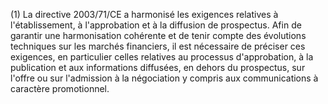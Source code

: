 (1) La directive 2003/71/CE a harmonisé les exigences relatives à l'établissement, à l'approbation et à la diffusion de prospectus. Afin de garantir une harmonisation cohérente et de tenir compte des évolutions techniques sur les marchés financiers, il est nécessaire de préciser ces exigences, en particulier celles relatives au processus d'approbation, à la publication et aux informations diffusées, en dehors du prospectus, sur l'offre ou sur l'admission à la négociation y compris aux communications à caractère promotionnel.